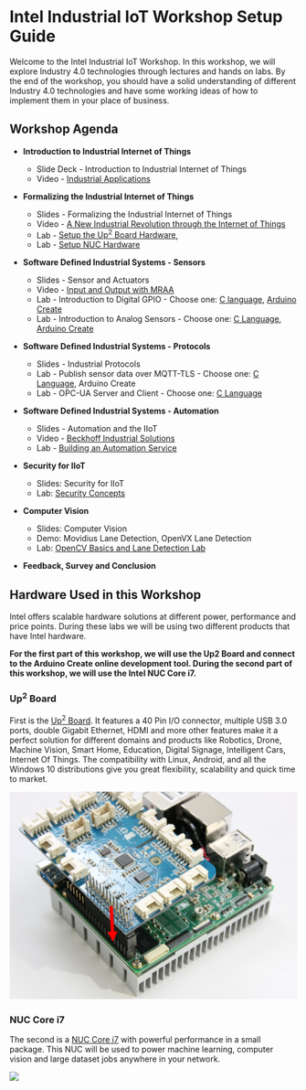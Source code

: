 
# Intel Industrial IoT Workshop Setup Guide
Welcome to the Intel Industrial IoT Workshop. In this workshop, we will explore Industry 4.0 technologies through lectures and hands on labs. By the end of the workshop, you should have a solid understanding of different Industry 4.0 technologies and have some working ideas of how to implement them in your place of business.

## Workshop Agenda
* **Introduction to Industrial Internet of Things**
  - Slide Deck - Introduction to Industrial Internet of Things
  - Video - [Industrial Applications](https://www.intel.com/content/www/us/en/industrial-automation/overview.html)

* **Formalizing the Industrial Internet of Things**
  - Slides - Formalizing the Industrial Internet of Things
  - Video - [A New Industrial Revolution through the Internet of Things](https://www.intel.com/content/www/us/en/industrial-automation/industrial-vision-video.html)
  - Lab - [Setup the Up<sup>2</sup> Board Hardware](https://github.com/SSG-DRD-IOT/lab-up2-setup),
  - Lab - [Setup NUC Hardware](https://github.com/SSG-DRD-IOT/lab-nuci7-setup)

* **Software Defined Industrial Systems - Sensors**
  - Slides - Sensor and Actuators
  - Video - [Input and Output with MRAA](https://www.youtube.com/watch?v=hY4HudLuvEM)
  - Lab - Introduction to Digital GPIO - Choose one: [C language](https://github.com/SSG-DRD-IOT/lab-digital-sensors-c), [Arduino Create](https://github.com/SSG-DRD-IOT/lab-digital-sensors-arduino)
  - Lab - Introduction to Analog Sensors - Choose one: [C Language](https://github.com/SSG-DRD-IOT/lab-analog-sensors-c), [Arduino Create](https://github.com/SSG-DRD-IOT/lab-analog-sensors-arduino)

* **Software Defined Industrial Systems - Protocols**
  - Slides - Industrial Protocols
  - Lab - Publish sensor data over MQTT-TLS - Choose one: [C Language](https://github.com/SSG-DRD-IOT/lab-protocols-mqtt-c), Arduino Create
  - Lab - OPC-UA Server and Client -  Choose one: [C Language](https://github.com/SSG-DRD-IOT/lab-sensors-opc-ua)

* **Software Defined Industrial Systems - Automation**
  - Slides - Automation and the IIoT
  - Video - [Beckhoff Industrial Solutions](https://www.intel.com/content/www/us/en/industrial-automation/products-and-solutions/intel-beckhoff-industrial-solutions-video.html)
  - Lab - [Building an Automation Service](https://github.com/SSG-DRD-IOT/lab-iot-automation)

* **Security for IIoT**
  - Slides: Security for IIoT
  - Lab: [Security Concepts](https://github.com/SSG-DRD-IOT/lab-nuc-security)

* **Computer Vision**
  - Slides: Computer Vision
  - Demo: Movidius Lane Detection, OpenVX Lane Detection
  - Lab: [OpenCV Basics and Lane Detection Lab](https://github.com/SSG-DRD-IOT/lab-opencv-examples)

* **Feedback, Survey and Conclusion**



## Hardware Used in this Workshop
Intel offers scalable hardware solutions at different power, performance and price points. During these labs we will be using two different products that have Intel hardware.

**For the first part of this workshop, we will use the Up2 Board and connect to the Arduino Create online development tool. During the second part of this workshop, we will use the Intel NUC Core i7.**


### Up<sup>2</sup> Board
First is the [Up<sup>2</sup> Board](http://www.up-board.org/upsquared/). It features a 40 Pin I/O connector, multiple USB 3.0 ports, double Gigabit Ethernet, HDMI and more other features make it a perfect solution for different domains and products like Robotics, Drone, Machine Vision, Smart Home, Education, Digital Signage, Intelligent Cars, Internet Of Things. The compatibility with Linux, Android, and all the Windows 10 distributions give you great flexibility, scalability and quick time to market.

![](images/up2.png)


### NUC Core i7
 The second is a [NUC Core i7](https://www.intel.com/content/www/us/en/products/boards-kits/nuc/kits/nuc5i5ryh.html) with powerful performance in a small package. This NUC will be used to power machine learning, computer vision and large dataset jobs anywhere in your network.

![](./images/nuc.jpg)
